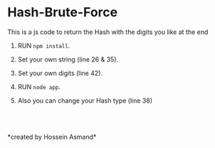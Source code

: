# Hash-Brute-Force
This is a js code to return the Hash with the digits you like at the end


1. RUN `npm install`.

2. Set your own string (line 26 & 35).

3. Set your own digits (line 42).

4. RUN `node app`.

5. Also you can change your Hash type (line 38)

<br>
<br>
<br>
*created by Hossein Asmand*